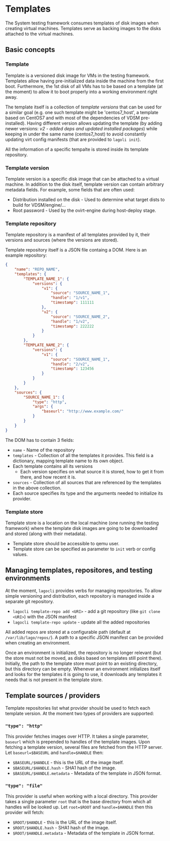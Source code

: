 # Templates
The System testing framework consumes templates of disk images when creating
virtual machines. Templates serve as backing images to the disks attached to 
the virtual machines.

## Basic concepts

### Template

Template is a versioned disk image for VMs in the testing framework. Templates 
allow having pre-initialized data inside the machine from the first boot. 
Furthermore, the 1st disk of all VMs has to be based on a template (at the moment) 
to allow it to boot properly into a working environment right away. 

The template itself is a collection of *template versions* that can be used for a 
similar goal (e.g. one such template might be 'centos7_host', a template based 
on CentOS7 and with most of the dependencies of VDSM pre-installed). 
Having different version allows updating the template (by adding newer 
versions: *v2 - added deps and updated installed packages*) while keeping in 
under the same name (centos7_host) to avoid constantly updating virt config 
manifests (that are provided to `lagoli init`).

All the information of a specific tempalte is stored inside its template
repository.

### Template version

Template version is a specific disk image that can be attached to a virtual
machine. In addition to the disk itself, template version can contain arbitrary
metadata fields. For example, some fields that are often used:

 * Distribution installed on the disk - Used to determine what target dists to 
 build for VDSM/engine/...
 * Root password - Used by the ovirt-engine during host-deploy stage.

### Template repository
Template repository is a manifest of all templates provided by it, their versions
and sources (where the versions are stored).

Template repository itself is a JSON file containg a DOM. Here is an example
repository:
```json
{
	"name": "REPO_NAME",
	"templates": {
		"TEMPLATE_NAME_1": {
			"versions": {
				"v1": {
					"source": "SOURCE_NAME_1",
					"handle": "1/v1",
					"timestamp": 111111
				},
				"v2": {
					"source": "SOURCE_NAME_2",
					"handle": "1/v2",
					"timestamp": 222222
				}
			}
		},
		"TEMPLATE_NAME_2": {
			"versions": {
				"v1": {
					"source": "SOURCE_NAME_1",
					"handle": "2/v2",
					"timestamp": 123456
				}
			}
		}
	},
	"sources": {
		"SOURCE_NAME_1": {
			"type": "http",
			"args": {
				"baseurl": "http://www.example.com/"
			}
		}
	}
}
```

The DOM has to contain 3 fields:
 * `name` - Name of the repository
 * `templates` - Collection of all the templates it provides. This field is a
 dictionary, mapping template name to its own object.
  * Each template contains all its versions
    * Each version specifies on what source it is stored, how to get it from
    there, and how recent it is.
 * `sources` - Collection of all sources that are referenced by the templates 
 in the above collection.
  * Each source specifies its type and the arguments needed to initialize its
  provider.

### Template store

Template store is a location on the local machine (one running the testing 
framework) where the template disk images are going to be downloaded and stored
(along with their metadata). 

 * Template store should be accessible to qemu user.
 * Template store can be specified as parameter to `init` verb or config values.

## Managing templates, repositores, and testing environments
At the moment, `lagocli` provides verbs for managing repositories. To allow
simple versioning and distribution, each repository is managed inside a 
separate git repository.
 * `lagocli template-repo add <URI>` - add a git repository (like
 `git clone <URI>`) with the JSON manifest
 * `lagocli template-repo update`  - update all the added repositories

All added repos are stored at a configurable path (default at 
`/var/lib/lago/repos/`). A path to a specific JSON manifest can be provided
when creating an environment.

Once an environment is initialized, the repository is no longer relevant (but the 
store must not be moved, as disks based on templates still point there). Initially,
the path to the template store must point to an existing directory, but this directory
can be empty. Whenever an environment initializes itself and looks for the templates it is going to use,
it downloads any templates it needs that is not present in the template store.

## Template sources / providers
Template repositories list what provider should be used to fetch each template
version. At the moment two types of providers are supported:
### `"type": "http"`
This provider fetches images over HTTP. It takes a single parameter, `baseurl` 
which is prepended to handles of the template images. Upon fetching a template 
version, several files are fetched from the HTTP server. Let `baseurl=$BASEURL` 
and `handle=$HANDLE` then:
 * `$BASEURL/$HANDLE` - this is the URL of the image itself.
 * `$BASEURL/$HANDLE.hash` - SHA1 hash of the image.
 * `$BASEURL/$HANDLE.metadata` - Metadata of the template in JSON format.

### `"type": "file"`
This provider is useful when working with a local directory. This provider 
takes a single parameter `root` that is the base directory from which all 
handles will be looked up. Let `root=$ROOT` and `handle=$HANDLE` then this 
provider will fetch:
 * `$ROOT/$HANDLE` - this is the URL of the image itself.
 * `$ROOT/$HANDLE.hash` - SHA1 hash of the image.
 * `$ROOT/$HANDLE.metadata` - Metadata of the template in JSON format.

